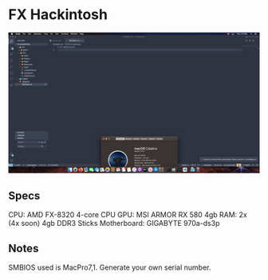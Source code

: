 # FX Hackintosh
![](images/demo.png)
## Specs
CPU: AMD FX-8320 4-core CPU
GPU: MSI ARMOR RX 580 4gb
RAM: 2x (4x soon) 4gb DDR3 Sticks
Motherboard: GIGABYTE 970a-ds3p
## Notes
SMBIOS used is MacPro7,1. Generate your own serial number.